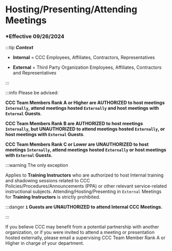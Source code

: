 # Hosting/Presenting/Attending Meetings

### \*Effective 09/26/2024

:::tip _**Context**_

- **Internal** = CCC Employees, Affiliates, Contractors, Representatives

- **External** = Third Party Organization Employees, Affiliates, Contractors and Representatives

:::

:::info Please be advised:

**CCC Team Members Rank A or Higher are AUTHORIZED to host meetings `Internally`, attend meetings hosted
`Externally` and host meetings with `External` Guests**.

**CCC Team Members Rank B are AUTHORIZED to host meetings `Internally`, but UNAUTHORIZED to attend meetings
hosted `Externally`, or host meetings with `External` Guests**.

**CCC Team Members Rank C or Lower are UNAUTHORIZED to host meetings `Internally`, attend meetings hosted
`Externally` or host meetings with `External` Guests.**

:::warning The only exception

Applies to **Training Instructors** who are authorized to host Internal training and shadowing sessions related to CCC
Policies/Procedures/Announcements (PPA) or other relevant service-related instructional subjects. Attending/Hosting/Presenting
in `External` Meetings for **Training Instructors** is strictly prohibited.

:::danger **`1` Guests are UNAUTHORIZED to attend Internal CCC Meetings.**

:::

If you believe CCC may benefit from a potential partnership with another organization, or if you were invited to
attend a meeting or presentation hosted externally, please email a supervising CCC Team Member Rank A or Higher
in charge of your department.
